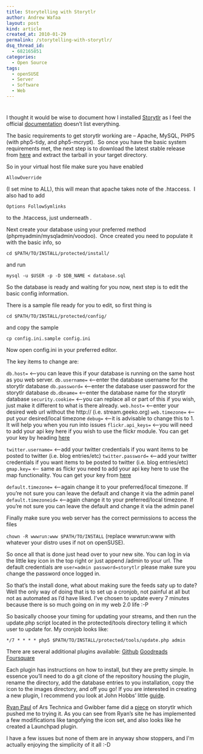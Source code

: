```yaml
---
title: Storytelling with Storytlr
author: Andrew Wafaa
layout: post
kind: article
created_at: 2010-01-29
permalink: /storytelling-with-storytlr/
dsq_thread_id:
  - 682165851
categories:
  - Open Source
tags:
  - openSUSE
  - Server
  - Software
  - Web
---
```

# 

I thought it would be wise to document how I installed [Storytlr][1] as I feel the official [documentation][2] doesn’t list everything.

 [1]: http://code.google.com/p/storytlr/ "Life streaming"
 [2]: http://code.google.com/p/storytlr/wiki/Install "Storytlr official documentation"

The basic requirements to get storytlr working are – Apache, MySQL, PHP5 (with php5-tidy, and php5-mcrypt).  So once you have the basic system requirements met, the next step is to download the latest stable release from [here][3] and extract the tarball in your target directory.

 [3]: http://code.google.com/p/storytlr/downloads/list "Download storytlr"

So in your virtual host file make sure you have enabled 

```AllowOverride```

(I set mine to ALL), this will mean that apache takes note of the .htaccess.  I also had to add 

```Options FollowSymlinks```

to the .htaccess, just underneath .

Next create your database using your preferred method (phpmyadmin/mysqladmin/voodoo).  Once created you need to populate it with the basic info, so 

```cd $PATH/TO/INSTALL/protected/install/```

and run

```mysql -u $USER -p -D $DB_NAME < database.sql```

So the database is ready and waiting for you now, next step is to edit the basic config information.

There is a sample file ready for you to edit, so first thing is 

```cd $PATH/TO/INSTALL/protected/config/```

and copy the sample 

```cp config.ini.sample config.ini```

Now open config.ini in your preferred editor.

The key items to change are:

```db.host=```  <—you can leave this if your database is running on the same host as you web server.
```db.username=```  <–enter the database username for the storytlr database
```db.password=```  <–enter the database user password for the storytlr database
```db.dbname=```  <–enter the database name for the storytlr database
```security.cookie=```   <–you can replace all or part of this if you wish, just make it different to what is there already.
```web.host=```  <–enter your desired web url without the http:// (i.e. stream.geeko.org)
```web.timezone=```  <–put your desired/local timezone
```debug=```  <–it is advisable to change this to 1.  It will help you when you run into issues
```flickr.api_keys=```  <–you will need to add your api key here if you wish to use the flickr module.  You can get your key by heading [here][4] 

 [4]: http://flickr.com/services/apps/create/apply/ "Flikr key generation"

```twitter.username=```  <–add your twitter credentials if you want items to be posted to twitter (i.e. blog entries/etc)
```twitter.password=```  <–add your twitter credentials if you want items to be posted to twitter (i.e. blog entries/etc)
```gmap.key=```  <– same as flickr you need to add your api key here to use the map functionality.  You can get your key from [here][5]

 [5]: http://code.google.com/apis/maps/ "Google Maps key generation"

```default.timezone=```  <–again change it to your preferred/local timezone.  If you’re not sure you can leave the default and change it via the admin panel
```default.timezoneid=```  <–again change it to your preferred/local timezone.  If you’re not sure you can leave the default and change it via the admin panel

Finally make sure you web server has the correct permissions to access the files

```chown -R wwwrun:www $PATH/TO/INSTALL``` (replace wwwrun:www with whatever your distro uses if not on openSUSE).

So once all that is done just head over to your new site.  You can log in via the little key icon in the top right or just append /admin to your url.  The default credentials are 
```user=admin password=storytlr``` 
please make sure you change the password once logged in.

So that’s the install done, what about making sure the feeds saty up to date?  Well the only way of doing that is to set up a cronjob, not painful at all but not as automated as I’d have liked.  I’ve chosen to update every 7 minutes because there is so much going on in my web 2.0 life :-P

So basically choose your timing for updating your streams, and then run the update.php script located in the protected/tools directory telling it which user to update for.  My cronjob looks like:

```*/7 * * * * php5 $PATH/TO/INSTALL/protected/tools/update.php admin ```

There are several additional plugins available:
[Github][6]
[Goodreads][7]
[Foursquare][8]

 [6]: http://github.com/jmhobbs/storytlr-plugin-github "Storytlr Github Plugin"
 [7]: http://github.com/jmhobbs/storytlr-plugin-goodreads "Storytlr Goodreads Plugin"
 [8]: http://github.com/jmhobbs/storytlr-plugin-foursquare "Storytlr Foursquare Plugin"

Each plugin has instructions on how to install, but they are pretty simple.  In essence you’ll need to do a git clone of the repository housing the plugin, rename the directory, add the database entries to you installation, copy the icon to the images directory, and off you go!  If you are interested in creating a new plugin, I recommend you look at John Hobbs’ little [guide][9].

 [9]: http://www.velvetcache.org/2010/01/19/writing-a-plugin-for-storytlr "Writing a plugin for Storytlr"

[Ryan Paul][10] of Ars Technica and Gwibber fame did a [piece][11] on storytlr which pushed me to trying it.  As you can see from Ryan’s site he has implemented a few modifications like tangofying the icon set, and also looks like he created a Launchpad plugin.

 [10]: http://seg.phault.net/ "The home of Segphault"
 [11]: http://www.wafaa.eu/admin/post/edit/source/1/item/arstechnica.com/open-source/guides/2010/01/make-your-own-lifestream-with-open-source-software.ars "Ars Technica article on Storytlr"

I have a few issues but none of them are in anyway show stoppers, and I'm actually enjoying the simplicity of it all :-D



